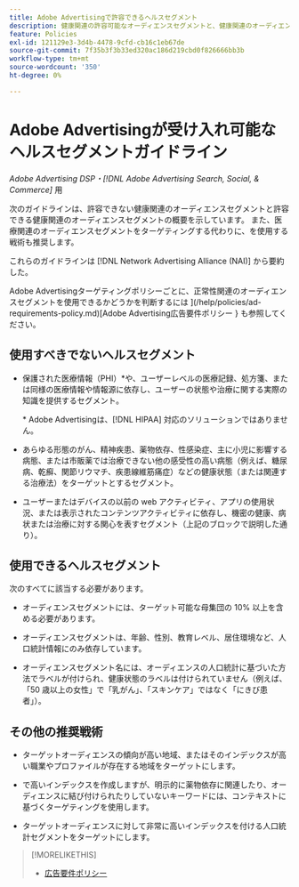 ```yaml
---
title: Adobe Advertisingで許容できるヘルスセグメント
description: 健康関連の許容可能なオーディエンスセグメントと、健康関連のオーディエンスセグメントをターゲティングする代わりに使用する戦術については、ガイドラインを参照してください。
feature: Policies
exl-id: 121129e3-3d4b-4478-9cfd-cb16c1eb67de
source-git-commit: 7f35b3f3b33ed320ac186d219cbd0f826666bb3b
workflow-type: tm+mt
source-wordcount: '350'
ht-degree: 0%

---
```


# Adobe Advertisingが受け入れ可能なヘルスセグメントガイドライン

*Adobe Advertising DSP・[!DNL Adobe Advertising Search, Social, & Commerce]* 用

次のガイドラインは、許容できない健康関連のオーディエンスセグメントと許容できる健康関連のオーディエンスセグメントの概要を示しています。 また、医療関連のオーディエンスセグメントをターゲティングする代わりに、を使用する戦術も推奨します。

これらのガイドラインは [!DNL Network Advertising Alliance (NAI)] から要約した。

Adobe Advertisingターゲティングポリシーごとに、正常性関連のオーディエンスセグメントを使用できるかどうかを判断するには ](/help/policies/ad-requirements-policy.md)[Adobe Advertising広告要件ポリシー } も参照してください。

## 使用すべきでないヘルスセグメント

* 保護された医療情報（PHI）\*や、ユーザーレベルの医療記録、処方箋、または同様の医療情報や情報源に依存し、ユーザーの状態や治療に関する実際の知識を提供するセグメント。

  \* Adobe Advertisingは、[!DNL HIPAA] 対応のソリューションではありません。

* あらゆる形態のがん、精神疾患、薬物依存、性感染症、主に小児に影響する病態、または市販薬では治療できない他の感受性の高い病態（例えば、糖尿病、乾癬、関節リウマチ、疾患線維筋痛症）などの健康状態（または関連する治療法）をターゲットとするセグメント。

* ユーザーまたはデバイスの以前の web アクティビティ、アプリの使用状況、または表示されたコンテンツアクティビティに依存し、機密の健康、病状または治療に対する関心を表すセグメント（上記のブロックで説明した通り）。

## 使用できるヘルスセグメント

次のすべてに該当する必要があります。

* オーディエンスセグメントには、ターゲット可能な母集団の 10% 以上を含める必要があります。

* オーディエンスセグメントは、年齢、性別、教育レベル、居住環境など、人口統計情報にのみ依存しています。

* オーディエンスセグメント名には、オーディエンスの人口統計に基づいた方法でラベルが付けられ、健康状態のラベルは付けられていません（例えば、「50 歳以上の女性」で「乳がん」、「スキンケア」ではなく「にきび患者」）。

## その他の推奨戦術

* ターゲットオーディエンスの傾向が高い地域、またはそのインデックスが高い職業やプロファイルが存在する地域をターゲットにします。

* で高いインデックスを作成しますが、明示的に薬物依存に関連したり、オーディエンスに結び付けられたりしていないキーワードには、コンテキストに基づくターゲティングを使用します。

* ターゲットオーディエンスに対して非常に高いインデックスを付ける人口統計セグメントをターゲットにします。

>[!MORELIKETHIS]
>
>* [ 広告要件ポリシー ](/help/policies/ad-requirements-policy.md)
